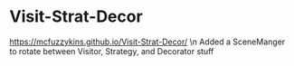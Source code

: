 # Visit-Strat-Decor
https://mcfuzzykins.github.io/Visit-Strat-Decor/ 
\n Added a SceneManger to rotate between Visitor, Strategy, and Decorator stuff
